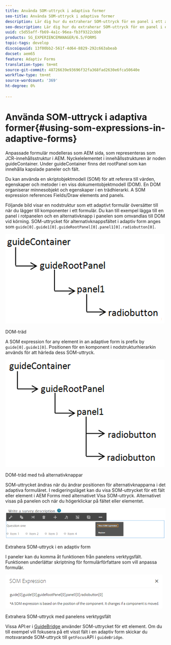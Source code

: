 ```yaml
---
title: Använda SOM-uttryck i adaptiva former
seo-title: Använda SOM-uttryck i adaptiva former
description: Lär dig hur du extraherar SOM-uttryck för en panel i ett adaptivt formulär.
seo-description: Lär dig hur du extraherar SOM-uttryck för en panel i ett adaptivt formulär.
uuid: c5d55aff-fb69-4a1c-96ea-fb3f9322cbb0
products: SG_EXPERIENCEMANAGER/6.5/FORMS
topic-tags: develop
discoiquuid: 13f00bb2-561f-4d64-8829-292c663abeab
docset: aem65
feature: Adaptiv Forms
translation-type: tm+mt
source-git-commit: 48726639e93696f32fa368fad2630e6fca50640e
workflow-type: tm+mt
source-wordcount: '369'
ht-degree: 0%

---
```



# Använda SOM-uttryck i adaptiva former{#using-som-expressions-in-adaptive-forms}

Anpassade formulär modelleras som AEM sida, som representeras som JCR-innehållsstruktur i AEM. Nyckelelementet i innehållsstrukturen är noden guideContainer. Under guideContainer finns det rootPanel som kan innehålla kapslade paneler och fält.

Du kan använda en skriptobjektmodell (SOM) för att referera till värden, egenskaper och metoder i en viss dokumentobjektmodell (DOM). En DOM organiserar minnesobjekt och egenskaper i en trädhierarki. A SOM expression references Fields/Draw elements and panels.

Följande bild visar en nodstruktur som ett adaptivt formulär översätter till när du lägger till komponenter i ett formulär. Du kan till exempel lägga till en panel i rotpanelen och en alternativknapp i panelen som omvandlas till DOM vid körning. SOM-uttrycket för alternativknappsfältet i adaptiv form anges som `guide[0].guide1[0].guideRootPanel[0].panel1[0].radiobutton[0]`.

![DOM-träd](assets/hierarchy.png)

DOM-träd

A SOM expression for any element in an adaptive form is prefix by `guide[0].guide1[0]`. Positionen för en komponent i nodstrukturhierarkin används för att härleda dess SOM-uttryck.

![DOM-träd med två alternativknappar](assets/hierarchy_radio_button.png)

DOM-träd med två alternativknappar

SOM-uttrycket ändras när du ändrar positionen för alternativknapparna i det adaptiva formuläret. I redigeringsläget kan du visa SOM-uttrycket för ett fält eller element i AEM Forms med alternativet Visa SOM-uttryck. Alternativet visas på panelen och när du högerklickar på fältet eller elementet.

![Extrahera SOM-uttryck i en adaptiv form](assets/som-expressions.png)

Extrahera SOM-uttryck i en adaptiv form

I paneler kan du komma åt funktionen från panelens verktygsfält. Funktionen underlättar skriptning för formulärförfattare som vill anpassa formulär.

![Extrahera SOM-uttryck med panelens verktygsfält](assets/som-expression.png)

Extrahera SOM-uttryck med panelens verktygsfält

Vissa API:er i [GuideBridge](https://helpx.adobe.com/aem-forms/6/javascript-api/GuideBridge.html) använder SOM-uttrycket för ett element. Om du till exempel vill fokusera på ett visst fält i en adaptiv form skickar du motsvarande SOM-uttryck till `getFocus`API i `guideBridge`.
